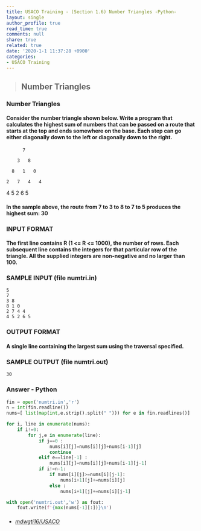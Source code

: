 ```yaml
---
title: USACO Training - (Section 1.6) Number Triangles -Python-
layout: single
author_profile: true
read_time: true
comments: null
share: true
related: true
date: '2020-1-1 11:37:28 +0900'
categories:
- USACO Training
---
```


> ## Number Triangles

### Number Triangles
#### Consider the number triangle shown below. Write a program that calculates the highest sum of numbers that can be passed on a route that starts at the top and ends somewhere on the base. Each step can go either diagonally down to the left or diagonally down to the right.

          7

        3   8

      8   1   0

    2   7   4   4

  4   5   2   6   5
	
#### In the sample above, the route from 7 to 3 to 8 to 7 to 5 produces the highest sum: 30

### INPUT FORMAT

#### The first line contains R (1 <= R <= 1000), the number of rows. Each subsequent line contains the integers for that particular row of the triangle. All the supplied integers are non-negative and no larger than 100.


### SAMPLE INPUT (file numtri.in)
	5
	7
	3 8
	8 1 0
	2 7 4 4
	4 5 2 6 5


### OUTPUT FORMAT

#### A single line containing the largest sum using the traversal specified.



### SAMPLE OUTPUT (file numtri.out)
	30
	
		
### Answer - Python
```python
fin = open('numtri.in','r')
n = int(fin.readline())
nums=[ list(map(int,e.strip().split(" "))) for e in fin.readlines()]

for i, line in enumerate(nums):
    if i!=0:
        for j,e in enumerate(line):
            if j==0 :
                nums[i][j]=nums[i][j]+nums[i-1][j]
                continue
            elif e==line[-1] :
                nums[i][j]=nums[i][j]+nums[i-1][j-1]
            if i!=n-1:
                if nums[i][j]>=nums[i][j-1]:
                    nums[i+1][j]+=nums[i][j]
                else :
                    nums[i+1][j]+=nums[i][j-1]

with open('numtri.out','w') as fout:
    fout.write(f'{max(nums[-1][:])}\n')
```

* ###### [mdwgti16/USACO]

[mdwgti16/USACO]: https://github.com/mdwgti16/USACO/tree/master/USACO/Chapter%201/Section%201.6